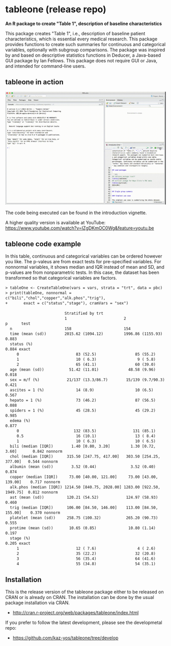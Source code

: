 tableone (release repo)
===============================================================================

**An R package to create "Table 1", description of baseline characteristics**

This package creates "Table 1", i.e., description of baseline patient characteristics, which is essential every medical research. This package provides functions to create such summaries for continuous and categorical variables, optionally with subgroup comparisons. The package was inspired by and based on descriptive statistics functions in Deducer, a Java-based GUI package by Ian Fellows. This package does not require GUI or Java, and intended for command-line users.


tableone in action
-------------------------------------------------------------------------------

![screencast](tableone.gif "screencast")

The code being executed can be found in the introduction vignette.

A higher quality version is available at YouTube: https://www.youtube.com/watch?v=IZgDKmOC0Wg&feature=youtu.be


tableone code example
-------------------------------------------------------------------------------

In this table, continuous and categorical variables can be ordered however you like. The p-valeus are from exact tests for pre-specified variables. For nonnormal variables, it shows median and IQR instead of mean and SD, and p-values are from nonparametric tests. In this case, the dataset has been transformed so that categorical variables are factors.

```
> tableOne <- CreateTableOne(vars = vars, strata = "trt", data = pbc)
> print(tableOne, nonnormal = c("bili","chol","copper","alk.phos","trig"),
+       exact = c("status","stage"), cramVars = "sex")

                          Stratified by trt
                          1                         2                         p      test
  n                       158                       154
  time (mean (sd))        2015.62 (1094.12)         1996.86 (1155.93)          0.883
  status (%)                                                                   0.884 exact
     0                         83 (52.5)                 85 (55.2)
     1                         10 ( 6.3)                  9 ( 5.8)
     2                         65 (41.1)                 60 (39.0)
  age (mean (sd))           51.42 (11.01)             48.58 (9.96)             0.018
  sex = m/f (%)            21/137 (13.3/86.7)        15/139 (9.7/90.3)         0.421
  ascites = 1 (%)              14 (8.9)                  10 (6.5)              0.567
  hepato = 1 (%)               73 (46.2)                 87 (56.5)             0.088
  spiders = 1 (%)              45 (28.5)                 45 (29.2)             0.985
  edema (%)                                                                    0.877
     0                        132 (83.5)                131 (85.1)
     0.5                       16 (10.1)                 13 ( 8.4)
     1                         10 ( 6.3)                 10 ( 6.5)
  bili (median [IQR])        1.40 [0.80, 3.20]         1.30 [0.72, 3.60]       0.842 nonnorm
  chol (median [IQR])      315.50 [247.75, 417.00]   303.50 [254.25, 377.00]   0.544 nonnorm
  albumin (mean (sd))        3.52 (0.44)               3.52 (0.40)             0.874
  copper (median [IQR])     73.00 [40.00, 121.00]     73.00 [43.00, 139.00]    0.717 nonnorm
  alk.phos (median [IQR]) 1214.50 [840.75, 2028.00] 1283.00 [922.50, 1949.75]  0.812 nonnorm
  ast (mean (sd))          120.21 (54.52)            124.97 (58.93)            0.460
  trig (median [IQR])      106.00 [84.50, 146.00]    113.00 [84.50, 155.00]    0.370 nonnorm
  platelet (mean (sd))     258.75 (100.32)           265.20 (90.73)            0.555
  protime (mean (sd))       10.65 (0.85)              10.80 (1.14)             0.197
  stage (%)                                                                    0.205 exact
     1                         12 ( 7.6)                  4 ( 2.6)
     2                         35 (22.2)                 32 (20.8)
     3                         56 (35.4)                 64 (41.6)
     4                         55 (34.8)                 54 (35.1)
```


Installation
-------------------------------------------------------------------------------

This is the release version of the tableone package either to be released on CRAN or is already on CRAN. The installation can be done by the usual package installation via CRAN.

- http://cran.r-project.org/web/packages/tableone/index.html


If you prefer to follow the latest development, please see the developmetal repo:

- https://github.com/kaz-yos/tableone/tree/develop
